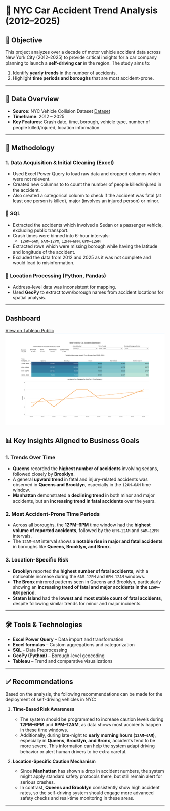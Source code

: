 # 🚗 NYC Car Accident Trend Analysis (2012–2025)

## 🧭 Objective

This project analyzes over a decade of motor vehicle accident data across New York City (2012–2025) to provide critical insights for a car company planning to launch a **self-driving car** in the region. The study aims to:

1. Identify **yearly trends** in the number of accidents.
2. Highlight **time periods and boroughs** that are most accident-prone.

---

## 📂 Data Overview

- **Source**: NYC Vehicle Collision Dataset [Dataset](https://catalog.data.gov/dataset/motor-vehicle-collisions-crashes/resource/b5a431d2-4832-43a6-9334-86b62bdb033f) 
- **Timeframe**: 2012 – 2025  
- **Key Features**: Crash date, time, borough, vehicle type, number of people killed/injured, location information

---

## 🧪 Methodology

### 1. Data Acquisition & Initial Cleaning (Excel)

- Used Excel Power Query to load raw data and dropped columns which were not relevent. 
- Created new columns to to count the number of people killed/injured in the accident. 
- Also created a categorical column to check if the accident was fatal (at least one person is killed), major (involves an injured person) or minor.

### 🔹 SQL
- Extracted the accidents which involved a Sedan or a passenger vehicle, excluding public transport. 
- Crash times were binned into 6-hour intervals:
  - `12AM–6AM`, `6AM–12PM`, `12PM–6PM`, `6PM–12AM`
- Extracted rows which were missing borough while having the latitude and longitude of the accident.
- Excluded the data from 2012 and 2025 as it was not complete and would lead to misinformation. 

### 🔹 Location Processing (Python, Pandas)
- Address-level data was inconsistent for mapping.
- Used **GeoPy** to extract town/borough names from accident locations for spatial analysis.

---

## Dashboard 
[View on Tableau Public](https://public.tableau.com/app/profile/omkar.naik1180/viz/NYCCarAccidentDashboard/Dashboard1?publish=yes)
![NYC Car Accidents Dashboard](Image/dashboard.png)

## 📊 Key Insights Aligned to Business Goals

### 1. **Trends Over Time**
- **Queens** recorded the **highest number of accidents** involving sedans, followed closely by **Brooklyn**.
- A general **upward trend** in fatal and injury-related accidents was observed in **Queens and Brooklyn**, especially in the `12AM–6AM` time window.
- **Manhattan** demonstrated a **declining trend** in both minor and major accidents, but an **increasing trend in fatal accidents** over the years.

### 2. **Most Accident-Prone Time Periods**
- Across all boroughs, the **12PM–6PM** time window had the **highest volume of reported accidents**, followed by the `6PM–12AM` and `6AM–12PM` intervals.
- The `12AM–6AM` interval shows a **notable rise in major and fatal accidents** in boroughs like **Queens, Brooklyn, and Bronx**.

### 3. **Location-Specific Risk**
- **Brooklyn** reported the **highest number of fatal accidents**, with a noticeable increase during the `6AM–12PM` and `6PM–12AM` windows.
- **The Bronx** mirrored patterns seen in Queens and Brooklyn, particularly showing an **increasing trend of fatal and major accidents in the `12AM–6AM` period**.
- **Staten Island** had the **lowest and most stable count of fatal accidents**, despite following similar trends for minor and major incidents.

---

## 🛠 Tools & Technologies

- **Excel Power Query** – Data import and transformation
- **Excel formulas** – Custom aggregations and categorization
- **SQL** - Data Preprocessing
- **GeoPy (Python)** – Borough-level geocoding
- **Tableau** – Trend and comparative visualizations

---

## ✅ Recommendations

Based on the analysis, the following recommendations can be made for the deployment of self-driving vehicles in NYC:

1. **Time-Based Risk Awareness**  
   - The system should be programmed to increase caution levels during **12PM–6PM** and **6PM–12AM**, as data shows most accidents happen in these time windows.
   - Additionally, during late-night to **early morning hours (`12AM–6AM`)**, especially in **Queens, Brooklyn, and Bronx**, accidents tend to be more severe. This information can help the system adapt driving behavior or alert human drivers to be extra careful.

2. **Location-Specific Caution Mechanism**  
   - Since **Manhattan** has shown a drop in accident numbers, the system might apply standard safety protocols there, but still remain alert for serious crashes.
   - In contrast, **Queens and Brooklyn** consistently show high accident rates, so the self-driving system should engage more advanced safety checks and real-time monitoring in these areas.

---
